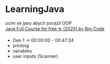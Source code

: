 # LearningJava
 ucim se javu abych porazil OOP  
[Java Full Course for free ☕ (2025) by Bro Code](https://www.youtube.com/watch?v=xTtL8E4LzTQ)  
 - Den 1 -> 00:00:00 - 00:47:24
  - printing
  - variables
  - user inputs (Scanner)  
